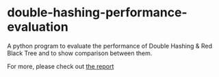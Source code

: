 # double-hashing-performance-evaluation

A python program to evaluate the performance of Double Hashing & Red Black Tree and to show comparison between them.

For more, please check out [the report](report.pdf)